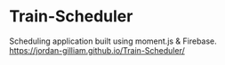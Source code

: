 # Train-Scheduler
Scheduling application built using moment.js &amp; Firebase. <br />
https://jordan-gilliam.github.io/Train-Scheduler/ <br />
